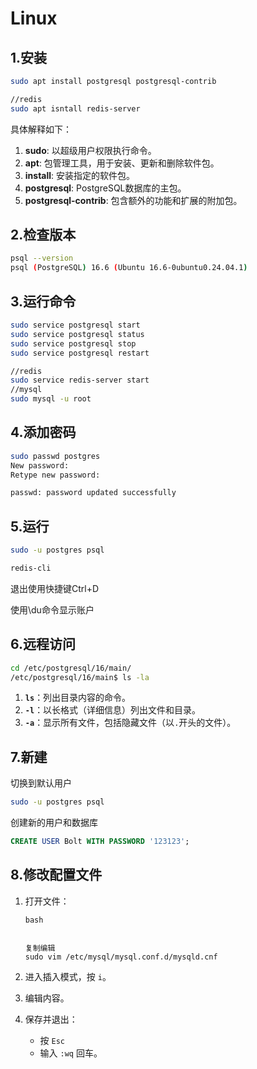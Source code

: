 # Linux

## 1.安装

~~~bash
sudo apt install postgresql postgresql-contrib

//redis
sudo apt isntall redis-server
~~~

具体解释如下：

1. **sudo**: 以超级用户权限执行命令。
2. **apt**: 包管理工具，用于安装、更新和删除软件包。
3. **install**: 安装指定的软件包。
4. **postgresql**: PostgreSQL数据库的主包。
5. **postgresql-contrib**: 包含额外的功能和扩展的附加包。

## 2.检查版本

~~~bash
psql --version
psql (PostgreSQL) 16.6 (Ubuntu 16.6-0ubuntu0.24.04.1)
~~~

## 3.运行命令

~~~bash
sudo service postgresql start
sudo service postgresql status
sudo service postgresql stop
sudo service postgresql restart

//redis
sudo service redis-server start
//mysql
sudo mysql -u root
~~~

## 4.添加密码

~~~bash
sudo passwd postgres
New password:
Retype new password:

passwd: password updated successfully
~~~

## 5.运行

~~~bash
sudo -u postgres psql

redis-cli
~~~

退出使用快捷键Ctrl+D

使用\du命令显示账户

## 6.远程访问

~~~bash
cd /etc/postgresql/16/main/
/etc/postgresql/16/main$ ls -la
~~~

1. **`ls`**：列出目录内容的命令。
2. **`-l`**：以长格式（详细信息）列出文件和目录。
3. **`-a`**：显示所有文件，包括隐藏文件（以`.`开头的文件）。

## 7.新建

切换到默认用户

~~~bash
sudo -u postgres psql
~~~

创建新的用户和数据库

~~~sql
CREATE USER Bolt WITH PASSWORD '123123';
~~~

## 8.修改配置文件

1. 打开文件：

   ```
   bash
   
   
   复制编辑
   sudo vim /etc/mysql/mysql.conf.d/mysqld.cnf
   ```

2. 进入插入模式，按 `i`。

3. 编辑内容。

4. 保存并退出：

   - 按 `Esc`
   - 输入 `:wq` 回车。
